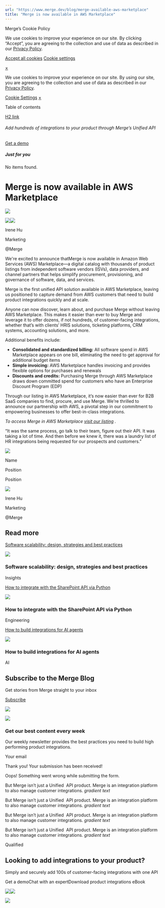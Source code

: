 ```yaml
---
url: "https://www.merge.dev/blog/merge-available-aws-marketplace"
title: "Merge is now available in AWS Marketplace"
---
```


Merge’s Cookie Policy

We use cookies to improve your experience on our site. By clicking “Accept”, you are agreeing to the collection and use of data as described in our [Privacy Policy](https://www.merge.dev/legal/privacy-policy).

[Accept all cookies](https://www.merge.dev/blog/merge-available-aws-marketplace#) [Cookie settings](https://www.merge.dev/cookie-settings)

[×](https://www.merge.dev/blog/merge-available-aws-marketplace#)

We use cookies to improve your experience on our site. By using our site, you are agreeing to the collection and use of data as described in our [Privacy Policy](https://www.merge.dev/legal/privacy-policy).

[Cookie Settings](https://www.merge.dev/archive/cookie-settings) [×](https://www.merge.dev/blog/merge-available-aws-marketplace#)

Table of contents

[H2 link](https://www.merge.dev/blog/merge-available-aws-marketplace#)

###### Add hundreds of integrations to your product through Merge’s Unified API

[Get a demo](https://www.merge.dev/get-in-touch?utm_btn=dr-page-blog%2Fmerge-available-aws-marketplace)

##### Just for you

No items found.

# Merge is now available in AWS Marketplace

![](https://cdn.prod.website-files.com/62796ab9647626cbab663f42/6733d7ad02f9564cfaae2188_API_key_Linear.webp)

![](https://cdn.prod.website-files.com/62796ab9647626cbab663f42/67cb26ba0966dc16ec12d14a_Irene%20Hu%20-%20Merge.png)![](https://cdn.prod.website-files.com/62796ab9647626cbab663f42/652f082f3162f9f1c94ba54a_irene-hu_min.webp)

Irene Hu

Marketing

@Merge

We're excited to announce thatMerge is now available in Amazon Web Services (AWS) Marketplace—a digital catalog with thousands of product listings from independent software vendors (ISVs), data providers, and channel partners that helps simplify procurement, provisioning, and governance of software, data, and services.

Merge is the first unified API solution available in AWS Marketplace, leaving us positioned to capture demand from AWS customers that need to build product integrations quickly and at scale.

Anyone can now discover, learn about, and purchase Merge without leaving AWS Marketplace. This makes it easier than ever to buy Merge and leverage it to offer dozens, if not hundreds, of customer-facing integrations, whether that’s with clients’ HRIS solutions, ticketing platforms, CRM systems, accounting solutions, and more.

Additional benefits include:

- **Consolidated and standardized billing:** All software spend in AWS Marketplace appears on one bill, eliminating the need to get approval for additional budget items
- **Simple invoicing:** AWS Marketplace handles invoicing and provides flexible options for purchases and renewals
- **Discounts and credits:** Purchasing Merge through AWS Marketplace draws down committed spend for customers who have an Enterprise Discount Program (EDP)

Through our listing in AWS Marketplace, it’s now easier than ever for B2B SaaS companies to find, procure, and use Merge. We're thrilled to announce our partnership with AWS, a pivotal step in our commitment to empowering businesses to offer best-in-class integrations.

_To access Merge in AWS Marketplace_ [_visit our listing_](https://aws.amazon.com/marketplace/pp/prodview-jgjtrfz5rysi4) _._

“It was the same process, go talk to their team, figure out their API. It was taking a lot of time. And then before we knew it, there was a laundry list of HR integrations being requested for our prospects and customers.”

![](https://cdn.prod.website-files.com/plugins/Basic/assets/placeholder.60f9b1840c.svg)

Name

Position

Position

![](https://cdn.prod.website-files.com/62796ab9647626cbab663f42/67cb26ba0966dc16ec12d14a_Irene%20Hu%20-%20Merge.png)

Irene Hu

Marketing

@Merge

## Read more

[Software scalability: design, strategies and best practices](https://www.merge.dev/blog/software-scalability)

![](https://cdn.prod.website-files.com/62796ab9647626cbab663f42/67d8578f0b3a81cb7b7c635a_Blog%20Header%20Brand%20Refresh%20(2).png)

### Software scalability: design, strategies and best practices

Insights

[How to integrate with the SharePoint API via Python](https://www.merge.dev/blog/sharepoint-api-python)

![](https://cdn.prod.website-files.com/62796ab9647626cbab663f42/67f5b2d1e5322f98bcf08952_Blog%20Header%20Brand%20Refresh%20(1).jpg)

### How to integrate with the SharePoint API via Python

Engineering

[How to build integrations for AI agents](https://www.merge.dev/blog/ai-agent-integrations)

![](https://cdn.prod.website-files.com/62796ab9647626cbab663f42/67d9ca5e423a87d4859f5726_AI%20product%20strategy.png)

### How to build integrations for AI agents

AI

## Subscribe to the Merge Blog

Get stories from Merge straight to your inbox

[Subscribe](https://www.merge.dev/get-in-touch?utm_btn=dr-page-root)

![](https://cdn.prod.website-files.com/624b192df0b0151225c10026/67a0696c88fcb6b1a1d8ad6f_CTA%20Background%20Logo.svg)

![](https://cdn.prod.website-files.com/624b192df0b0151225c10026/67b45ba027fc65a2262dc95d_cta-bg.svg)

### Get our best content every week

Our weekly newsletter provides the best practices you need to build high performing product integrations.

Your email

Thank you! Your submission has been received!

Oops! Something went wrong while submitting the form.

But Merge isn’t just a Unified  API product. Merge is an integration platform to also manage customer integrations. _gradient text_

But Merge isn’t just a Unified  API product. Merge is an integration platform to also manage customer integrations. _gradient text_

But Merge isn’t just a Unified  API product. Merge is an integration platform to also manage customer integrations. _gradient text_

But Merge isn’t just a Unified  API product. Merge is an integration platform to also manage customer integrations. _gradient text_

Qualified

## Looking to add integrations to your product?

Simply and securely add 100s of customer-facing integrations with one API

Get a demoChat with an expertDownload product integrations eBook

![](https://t.co/1/i/adsct?bci=4&dv=America%2FAdak%26en-US%2Cen%26Google%20Inc.%26Linux%20x86_64%26255%261280%261024%264%2624%261280%261024%260%26na&eci=3&event=%7B%7D&event_id=3698874a-9018-4edb-913e-2e96b84ab407&integration=gtm&p_id=Twitter&p_user_id=0&pl_id=f97f39ca-6c16-425c-9c35-048db0528b06&tw_document_href=https%3A%2F%2Fwww.merge.dev%2Fblog%2Fmerge-available-aws-marketplace&tw_iframe_status=0&txn_id=o7z1d&type=javascript&version=2.3.33)![](https://analytics.twitter.com/1/i/adsct?bci=4&dv=America%2FAdak%26en-US%2Cen%26Google%20Inc.%26Linux%20x86_64%26255%261280%261024%264%2624%261280%261024%260%26na&eci=3&event=%7B%7D&event_id=3698874a-9018-4edb-913e-2e96b84ab407&integration=gtm&p_id=Twitter&p_user_id=0&pl_id=f97f39ca-6c16-425c-9c35-048db0528b06&tw_document_href=https%3A%2F%2Fwww.merge.dev%2Fblog%2Fmerge-available-aws-marketplace&tw_iframe_status=0&txn_id=o7z1d&type=javascript&version=2.3.33)

![](https://bat.bing.com/action/0?ti=343102454&tm=gtm002&Ver=2&mid=e805631c-ca5d-4289-a4f1-70deca9a8a0b&bo=2&sid=c4b6d6b03e8d11f09186d1b40b048057&vid=c4b6efd03e8d11f0a4be79c146537c02&vids=1&msclkid=N&pi=918639831&lg=en-US&sw=1280&sh=1024&sc=24&tl=Merge%20is%20now%20available%20in%20AWS%20Marketplace&p=https%3A%2F%2Fwww.merge.dev%2Fblog%2Fmerge-available-aws-marketplace&r=&lt=430&evt=pageLoad&sv=1&asc=G&cdb=AQAQ&rn=792488)
